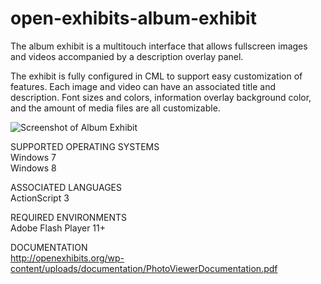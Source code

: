 # open-exhibits-album-exhibit
The album exhibit is a multitouch interface that allows fullscreen images and videos accompanied by a description overlay panel.

<p>The exhibit is fully configured in CML to support easy customization of features. Each image and video can have an associated title and description. Font sizes and colors, information overlay background color, and the amount of media files are all customizable.</p>

![Screenshot of Album Exhibit](http://openexhibits.org/wp-content/uploads/2013/06/album-new.jpg)

SUPPORTED OPERATING SYSTEMS<br>
Windows 7<br>
Windows 8

ASSOCIATED LANGUAGES<br>
ActionScript 3

REQUIRED ENVIRONMENTS<br>
Adobe Flash Player 11+

DOCUMENTATION<br>
http://openexhibits.org/wp-content/uploads/documentation/PhotoViewerDocumentation.pdf

